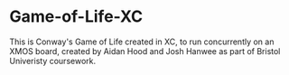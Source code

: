 # Game-of-Life-XC
This is Conway's Game of Life created in XC, to run concurrently on an XMOS board, created by Aidan Hood and Josh Hanwee as part of Bristol Univeristy coursework.
